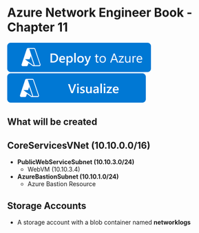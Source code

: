 # Azure Network Engineer Book - Chapter 11

[![Deploy To Azure](https://raw.githubusercontent.com/Azure/azure-quickstart-templates/master/1-CONTRIBUTION-GUIDE/images/deploytoazure.svg?sanitize=true)](https://portal.azure.com/#create/Microsoft.Template/uri/https%3A%2F%2Fraw.githubusercontent.com%2Fdavidokeyode%2FAZ-700%2Fmain%2Fchapter-11%2Ftemplate%2Fazuredeploy.json)
[![Visualize](https://raw.githubusercontent.com/Azure/azure-quickstart-templates/master/1-CONTRIBUTION-GUIDE/images/visualizebutton.svg?sanitize=true)](http://armviz.io/#/?load=https%3A%2F%2Fraw.githubusercontent.com%2Fdavidokeyode%2FAZ-700%2Fmain%2Fchapter-11%2Ftemplate%2Fazuredeploy.json)


## What will be created
## CoreServicesVNet (10.10.0.0/16)
* **PublicWebServiceSubnet (10.10.3.0/24)**
  * WebVM (10.10.3.4)
* **AzureBastionSubnet (10.10.1.0/24)**
  * Azure Bastion Resource

## Storage Accounts
* A storage account with a blob container named **networklogs**

